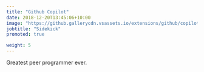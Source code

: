 ```yaml
---
title: "Github Copilot"
date: 2018-12-20T13:45:06+10:00
image: "https://github.gallerycdn.vsassets.io/extensions/github/copilot/1.75.8985/1677253119260/Microsoft.VisualStudio.Services.Icons.Default"
jobtitle: "Sidekick"
promoted: true

weight: 5
---
```

Greatest peer programmer ever.